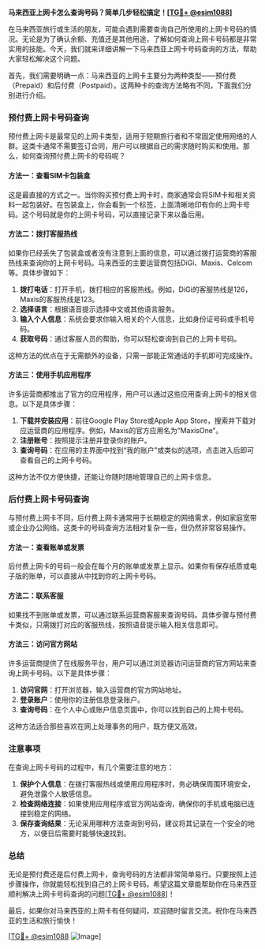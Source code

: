 **马来西亚上网卡怎么查询号码？简单几步轻松搞定！[[TG💪+ @esim1088](https://t.me/s/esim1088)]**

在马来西亚旅行或生活的朋友，可能会遇到需要查询自己所使用的上网卡号码的情况。无论是为了确认余额、充值还是其他用途，了解如何查询上网卡号码都是非常实用的技能。今天，我们就来详细讲解一下马来西亚上网卡号码查询的方法，帮助大家轻松解决这个问题。

首先，我们需要明确一点：马来西亚的上网卡主要分为两种类型——预付费（Prepaid）和后付费（Postpaid）。这两种卡的查询方法略有不同，下面我们分别进行介绍。

### 预付费上网卡号码查询

预付费上网卡是最常见的上网卡类型，适用于短期旅行者和不常固定使用网络的人群。这类卡通常不需要签订合同，用户可以根据自己的需求随时购买和使用。那么，如何查询预付费上网卡的号码呢？

#### 方法一：查看SIM卡包装盒

这是最直接的方式之一。当你购买预付费上网卡时，商家通常会将SIM卡和相关资料一起包装好。在包装盒上，你会看到一个标签，上面清晰地印有你的上网卡号码。这个号码就是你的上网卡号码，可以直接记录下来以备后用。

#### 方法二：拨打客服热线

如果你已经丢失了包装盒或者没有注意到上面的信息，可以通过拨打运营商的客服热线来查询你的上网卡号码。马来西亚的主要运营商包括DiGi、Maxis、Celcom等。具体步骤如下：

1. **拨打电话**：打开手机，拨打相应的客服热线。例如，DiGi的客服热线是126，Maxis的客服热线是123。
2. **选择语言**：根据语音提示选择中文或其他语言服务。
3. **输入个人信息**：系统会要求你输入相关的个人信息，比如身份证号码或手机号码。
4. **获取号码**：通过客服人员的帮助，你可以轻松查询到自己的上网卡号码。

这种方法的优点在于无需额外的设备，只需一部能正常通话的手机即可完成操作。

#### 方法三：使用手机应用程序

许多运营商都推出了官方的应用程序，用户可以通过这些应用查询上网卡的相关信息。以下是具体步骤：

1. **下载并安装应用**：前往Google Play Store或Apple App Store，搜索并下载对应运营商的应用程序。例如，Maxis的官方应用名为“MaxisOne”。
2. **注册账号**：按照提示注册并登录你的账户。
3. **查询号码**：在应用的主界面中找到“我的账户”或类似的选项，点击进入后即可查看自己的上网卡号码。

这种方法不仅方便快捷，还能让你随时随地管理自己的上网卡信息。

### 后付费上网卡号码查询

与预付费上网卡不同，后付费上网卡通常用于长期稳定的网络需求，例如家庭宽带或企业办公网络。这类卡的号码查询方法相对复杂一些，但仍然非常容易操作。

#### 方法一：查看账单或发票

后付费上网卡的号码一般会在每个月的账单或发票上显示。如果你有保存纸质或电子版的账单，可以直接从中找到你的上网卡号码。

#### 方法二：联系客服

如果找不到账单或发票，可以通过联系运营商客服来查询号码。具体步骤与预付费卡类似，只需拨打对应的客服热线，按照语音提示输入相关信息即可。

#### 方法三：访问官方网站

许多运营商提供了在线服务平台，用户可以通过浏览器访问运营商的官方网站来查询上网卡号码。以下是具体步骤：

1. **访问官网**：打开浏览器，输入运营商的官方网站地址。
2. **登录账户**：使用你的注册信息登录账户。
3. **查询号码**：在个人中心或账户信息页面中，你可以找到自己的上网卡号码。

这种方法适合那些喜欢在网上处理事务的用户，既方便又高效。

### 注意事项

在查询上网卡号码的过程中，有几个需要注意的地方：

1. **保护个人信息**：在拨打客服热线或使用应用程序时，务必确保周围环境安全，避免泄露个人敏感信息。
2. **检查网络连接**：如果使用应用程序或官方网站查询，确保你的手机或电脑已连接到稳定的网络。
3. **保存查询结果**：无论采用哪种方法查询到号码，建议将其记录在一个安全的地方，以便日后需要时能够快速找到。

### 总结

无论是预付费还是后付费上网卡，查询号码的方法都非常简单易行。只要按照上述步骤操作，你就能轻松找到自己的上网卡号码。希望这篇文章能帮助你在马来西亚顺利解决上网卡号码查询的问题[[TG💪+ @esim1088](https://t.me/s/esim1088)]！

最后，如果你对马来西亚的上网卡有任何疑问，欢迎随时留言交流。祝你在马来西亚的生活和旅行愉快！

[[TG💪+ @esim1088](https://t.me/s/esim1088) ![Image](https://i.postimg.cc/4NQfJmqS/Snipaste-2025-05-13-00-14-12.png)]